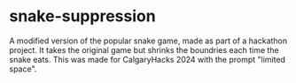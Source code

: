 # snake-suppression
A modified version of the popular snake game, made as part of a hackathon project. 
It takes the original game but shrinks the boundries each time the snake eats.
This was made for CalgaryHacks 2024 with the prompt "limited space".
